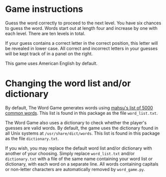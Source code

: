 # Game instructions
Guess the word correctly to proceed to the next level. You have six chances to guess the word. Words start out at length four and increase by one with each level. There are ten levels in total.

If your guess contains a correct letter in the correct position, this letter will be revealed in lower case. All correct and incorrect letters in your guesses will be kept track of in a panel on the right.

This game uses American English by default.

# Changing the word list and/or dictionary
By default, The Word Game generates words using [mahsu's list of 5000 common words](https://github.com/mahsu/IndexingExercise/blob/master/5000-words.txt). This list is found in this package as the file `word_list.txt`. 

The Word Game also uses a dictionary to check whether the player's guesses are valid words. By default, the game uses the dictionary found in all Unix systems at `/usr/share/dict/words`. This list is found in this package as the file `dictionary.txt`.

If you wish, you may replace the default word list and/or dictionary with another of your choosing. Simply replace `word_list.txt` and/or `dictionary.txt` with a file of the same name containing your word list or dictionary, with each word on a separate line. All words containing capitals or non-letter characters are automatically removed by `word_game.py`.
